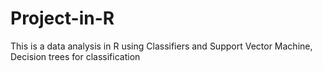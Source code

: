 # Project-in-R
This is a data analysis in R using Classifiers and Support Vector Machine, Decision trees for classification
